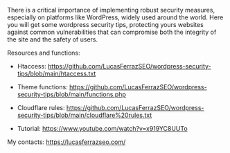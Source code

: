 There is a critical importance of implementing robust security measures, especially on platforms like WordPress, widely used around the world.
Here you will get some wordpress security tips, protecting yours websites against common vulnerabilities that can compromise both the integrity of the site and the safety of users.

Resources and functions:
- Htaccess: https://github.com/LucasFerrazSEO/wordpress-security-tips/blob/main/htaccess.txt
- Theme functions: https://github.com/LucasFerrazSEO/wordpress-security-tips/blob/main/functions.php
- Cloudflare rules: https://github.com/LucasFerrazSEO/wordpress-security-tips/blob/main/cloudflare%20rules.txt

- Tutorial: https://www.youtube.com/watch?v=x919YC8UUTo

My contacts: https://lucasferrazseo.com/